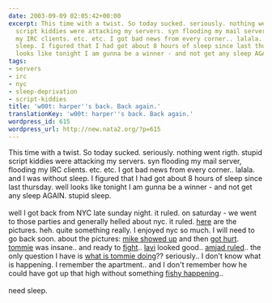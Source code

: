 ```yaml
---
date: 2003-09-09 02:05:42+00:00
excerpt: This time with a twist. So today sucked. seriously. nothing went rigth. stupid
  script kiddies were attacking my servers. syn flooding my mail server, flooding
  my IRC clients. etc. etc. I got bad news from every corner.. lalala. and I was without
  sleep. I figured that I had got about 8 hours of sleep since last thursday. well
  looks like tonight I am gunna be a winner - and not get any sleep AGAIN....
tags:
- servers
- irc
- nyc
- sleep-deprivation
- script-kiddies
title: 'w00t: harper''s back. Back again.'
translationKey: 'w00t: harper''s back. Back again.'
wordpress_id: 615
wordpress_url: http://new.nata2.org/?p=615
---
```


This time with a twist. So today sucked. seriously. nothing went rigth. stupid script kiddies were attacking my servers. syn flooding my mail server, flooding my IRC clients. etc. etc. I got bad news from every corner.. lalala. and I was without sleep. I figured that I had got about 8 hours of sleep since last thursday. well looks like tonight I am gunna be a winner - and not get any sleep AGAIN. stupid sleep.<br/><br/>well I got back from NYC late sunday night. it ruled. on saturday - we went to those parties and generally helled about nyc. it ruled. <a href="https://web.archive.org/web/20030814003134/http://www.nata2.info//?path=pictures%2Fevents%2Fnyc_09_03">here</a> are the pictures. heh. quite something really. I enjoyed nyc so much. I will need to go back soon. about the pictures: <a href="https://web.archive.org/web/20030814003134/http://www.nata2.info//?path=pictures%2Fevents%2Fnyc_09_03&amp;img=IMG_4747-vi.jpg">mike showed up</a> and then <a href="https://web.archive.org/web/20030814003134/http://www.nata2.info//?path=pictures%2Fevents%2Fnyc_09_03&amp;img=IMG_4833-vi.jpg">got hurt</a>. <a href="https://web.archive.org/web/20030814003134/http://www.nata2.info//?path=pictures%2Fevents%2Fnyc_09_03&amp;img=IMG_4772-vi.jpg">tommie</a> was insane.. and ready to <a href="https://web.archive.org/web/20030814003134/http://www.nata2.info//?path=pictures%2Fevents%2Fnyc_09_03&amp;img=IMG_4831-vi.jpg">fight</a>.. <a href="https://web.archive.org/web/20030814003134/http://www.nata2.info//?path=pictures%2Fevents%2Fnyc_09_03&amp;img=IMG_4744-vi.jpg">lavi</a> looked good.. <a href="https://web.archive.org/web/20030814003134/http://www.nata2.info//?path=pictures%2Fevents%2Fnyc_09_03&amp;img=IMG_4794-vi.jpg">amjad ruled</a>.. the only question I have is <a href="https://web.archive.org/web/20030814003134/http://www.nata2.info//?path=pictures%2Fevents%2Fnyc_09_03&amp;img=IMG_4820-vi.jpg">what is tommie doing</a>?? seriously.. I don't know what is happening. I remember the apartment.. and I don't remember how he could have got up that high without something <a href="https://web.archive.org/web/20030814003134/http://www.nata2.info//?path=pictures%2Fevents%2Fnyc_09_03&amp;img=IMG_4807-vi.jpg">fishy happening</a>.. <br/><br/>need sleep.